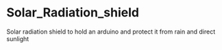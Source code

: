 # Solar_Radiation_shield
Solar radiation shield to hold an arduino and protect it from rain and direct sunlight
